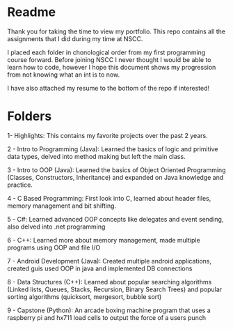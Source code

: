 # Readme


Thank you for taking the time to view my portfolio. This repo contains all the assignments that I did during my time at NSCC.

I placed each folder in chonological order from my first programming course forward. Before joining NSCC I never thought I would be able to learn how to code, however I hope this document shows my progression from not knowing what an int is to now.

I have also attached my resume to the bottom of the repo if interested!

# Folders

  1- Highlights:
      This contains my favorite projects over the past 2 years.
      
  2 - Intro to Programming (Java):
      Learned the basics of logic and primitive data types, delved into method making but left the main class.
      
  3 - Intro to OOP (Java):
      Learned the basics of Object Oriented Programming (Classes, Constructors, Inheritance)
      and expanded on Java knowledge and practice.

  4 - C Based Programming:
      First look into C, learned about header files, memory management and bit shifting.

  5 - C#:
      Learned advanced OOP concepts like delegates and event sending, also delved into .net programming

  6 - C++:
      Learned more about memory management, made multiple programs using OOP and file I/O

  7 - Android Development (Java): 
      Created multiple android applications, created guis used OOP in java and implemented DB connections

  8 - Data Structures (C++):
      Learned about popular searching algorithms (Linked lists, Queues, Stacks, Recursion, Binary Search Trees) and 
      popular sorting algorithms (quicksort, mergesort, bubble sort)

  9 - Capstone (Python):
      An arcade boxing machine program that uses a raspberry pi and hx711 load cells to output the force of a users punch
      

  
